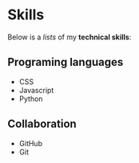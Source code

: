 # Skills

Below is a _lists_ of my **technical skills**:

## Programing languages
- CSS
- Javascript
- Python

## Collaboration
- GitHub
- Git
